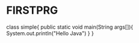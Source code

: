# FIRSTPRG
class simple{
public static void main(String args[]){
System.out.println("Hello Java")
}
}
